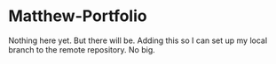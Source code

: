 # Matthew-Portfolio
Nothing here yet. But there will be. Adding this so I can set up my local branch to the remote repository. No big.